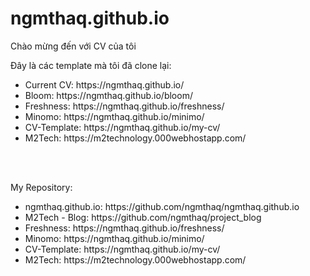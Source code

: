 # ngmthaq.github.io

<p>Chào mừng đến với CV của tôi</p>
<p>Đây là các template mà tôi đã clone lại:</p>
<ul>
    <li>Current CV: https://ngmthaq.github.io/</li>
    <li>Bloom: https://ngmthaq.github.io/bloom/</li>
    <li>Freshness: https://ngmthaq.github.io/freshness/</li>
    <li>Minomo: https://ngmthaq.github.io/minimo/</li>
    <li>CV-Template: https://ngmthaq.github.io/my-cv/</li>
    <li>M2Tech: https://m2technology.000webhostapp.com/</li>
</ul>
<br>
<br>
<p>My Repository:</p>
<ul>
    <li>ngmthaq.github.io: https://github.com/ngmthaq/ngmthaq.github.io</li>
    <li>M2Tech - Blog: https://github.com/ngmthaq/project_blog</li>
    <li>Freshness: https://ngmthaq.github.io/freshness/</li>
    <li>Minomo: https://ngmthaq.github.io/minimo/</li>
    <li>CV-Template: https://ngmthaq.github.io/my-cv/</li>
    <li>M2Tech: https://m2technology.000webhostapp.com/</li>
</ul>